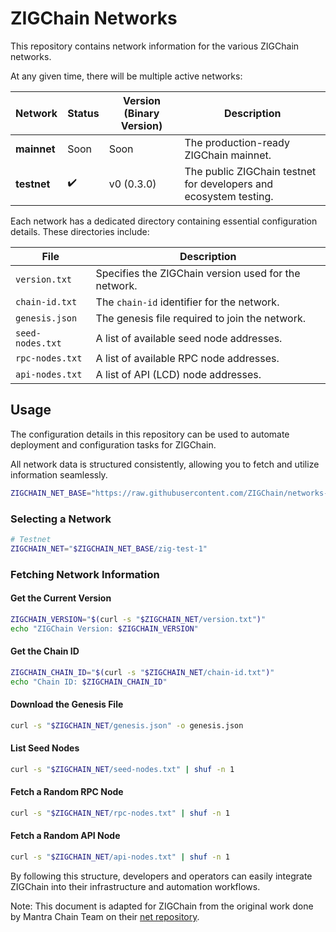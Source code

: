 # ZIGChain Networks

This repository contains network information for the various ZIGChain networks.

At any given time, there will be multiple active networks:

| Network     | Status | Version (Binary Version) | Description                                                       |
|-------------|--------|--------------------------|-------------------------------------------------------------------|
| **mainnet** | Soon   | Soon                     | The production-ready ZIGChain mainnet.                            |
| **testnet** | ✔️     | v0 (0.3.0)               | The public ZIGChain testnet for developers and ecosystem testing. |

Each network has a dedicated directory containing essential configuration details. These directories include:

| File               | Description                                          |
|--------------------|------------------------------------------------------|
| `version.txt`      | Specifies the ZIGChain version used for the network. |
| `chain-id.txt`     | The `chain-id` identifier for the network.           |
| `genesis.json`     | The genesis file required to join the network.       |
| `seed-nodes.txt`   | A list of available seed node addresses.             |
| `rpc-nodes.txt`    | A list of available RPC node addresses.              |
| `api-nodes.txt`    | A list of API (LCD) node addresses.                  |

## Usage

The configuration details in this repository can be used to automate deployment and configuration tasks for ZIGChain.

All network data is structured consistently, allowing you to fetch and utilize information seamlessly.

```sh
ZIGCHAIN_NET_BASE="https://raw.githubusercontent.com/ZIGChain/networks-private/refs/heads/main/"
```

### Selecting a Network

```sh
# Testnet
ZIGCHAIN_NET="$ZIGCHAIN_NET_BASE/zig-test-1"
```

### Fetching Network Information

#### Get the Current Version
```sh
ZIGCHAIN_VERSION="$(curl -s "$ZIGCHAIN_NET/version.txt")"
echo "ZIGChain Version: $ZIGCHAIN_VERSION"
```

#### Get the Chain ID
```sh
ZIGCHAIN_CHAIN_ID="$(curl -s "$ZIGCHAIN_NET/chain-id.txt")"
echo "Chain ID: $ZIGCHAIN_CHAIN_ID"
```

#### Download the Genesis File
```sh
curl -s "$ZIGCHAIN_NET/genesis.json" -o genesis.json
```

#### List Seed Nodes
```sh
curl -s "$ZIGCHAIN_NET/seed-nodes.txt" | shuf -n 1
```

#### Fetch a Random RPC Node
```sh
curl -s "$ZIGCHAIN_NET/rpc-nodes.txt" | shuf -n 1
```

#### Fetch a Random API Node
```sh
curl -s "$ZIGCHAIN_NET/api-nodes.txt" | shuf -n 1
```

By following this structure, developers and operators can easily integrate ZIGChain into their infrastructure and automation workflows.


Note:
This document is adapted for ZIGChain from the original work done by Mantra Chain Team on their [net repository](https://github.com/MANTRA-Chain/net).
